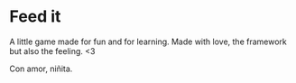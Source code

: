 # Feed it

A little game made for fun and for learning.
Made with love, the framework but also the feeling. <3

Con amor, niñita.
